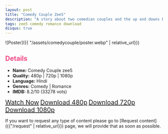 ```yaml
---
layout: post
title: "Comedy Couple Zee5"
description: "A story about two comedian couples and the up and downs between their parternship."
tags: zee5 comedy romance download
disqus: true
---
```

<style>
h2{
    color:#F24784;
}
</style>

![Poster]({{ "/assets/comedycouple/poster.webp" | relative_url}})

## Details

* **Name:** Comedy Couple zee5
* **Quality:** 480p \| 720p \| 1080p
* **Language:** Hindi
* **Genres:**  Comedy \| Romance
* **IMDB:** 8.2/10 (33278 vots)

<a class="btn card_btn" href="{{ '/movies/comedycouple' | relative_url}}" style="font-size:20px" target="_blank">Watch Now</a>
<a class="btn card_btn" href="https://gplinks.co/XGYIs" style="font-size:20px" target="_blank">Download 480p</a>
<a class="btn card_btn" href="https://gplinks.co/p1WiUtw" style="font-size:20px" target="_blank">Download 720p</a>
<a class="btn card_btn" href="https://gplinks.co/SXTVA" style="font-size:20px" target="_blank">Download 1080p</a>

If you want to request any type of content please go to [Request content]({{"/request" | relative_url}}) page, we will provide that as soon as possible.
